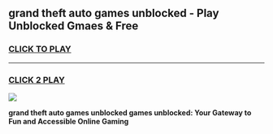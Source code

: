 
## grand theft auto games unblocked - Play Unblocked Gmaes & Free
<h3>
<a href="https://premium.freeplayer.one?title=grand_theft_auto_games_unblocked&ref=19F">CLICK TO PLAY</a></h3>
<hr>

<h3>
<a href="https://premium.freeplayer.one?title=grand_theft_auto_games_unblocked&ref=19F">CLICK 2 PLAY</a>
  
</h3>

<a href="https://premium.freeplayer.one?title=grand_theft_auto_games_unblocked&ref=19F/"><img src="https://clearcache.store/games.png"></a>


**grand theft auto games unblocked games unblocked: Your Gateway to Fun and Accessible Online Gaming**
